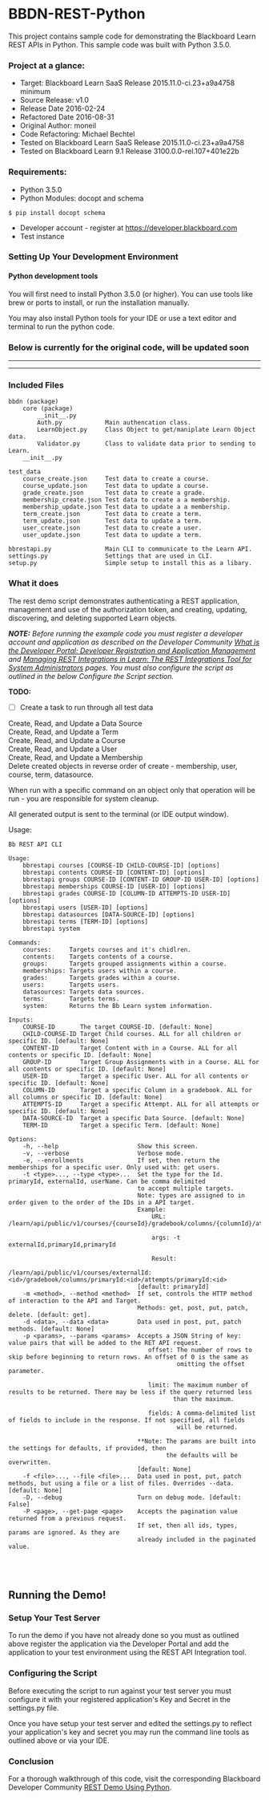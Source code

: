 # BBDN-REST-Python
This project contains sample code for demonstrating the Blackboard Learn REST APIs in Python.
This sample code was built with Python 3.5.0.

### Project at a glance:
- Target: Blackboard Learn SaaS Release 2015.11.0-ci.23+a9a4758 minimum
- Source Release: v1.0
- Release Date  2016-02-24
- Refactored Date  2016-08-31
- Original Author: moneil
- Code Refactoring: Michael Bechtel
- Tested on Blackboard Learn SaaS Release 2015.11.0-ci.23+a9a4758
- Tested on Blackboard Learn 9.1  Release 3100.0.0-rel.107+401e22b

### Requirements:
- Python  3.5.0
- Python Modules: docopt and schema
```
$ pip install docopt schema
```

- Developer account - register at https://developer.blackboard.com
- Test instance


### Setting Up Your Development Environment
#### Python development tools
You will first need to install Python 3.5.0 (or higher). You can use tools like brew or ports to install, or run the installation manually.

You may also install Python tools for your IDE or use a text editor and terminal to run the python code.


### Below is currently for the original code, will be updated soon
---
---
### Included Files

    bbdn (package)
        core (package)
            __init__.py
            Auth.py            Main authencation class.
            LearnObject.py     Class Object to get/maniplate Learn Object data.
            Validator.py       Class to validate data prior to sending to Learn.
        __init__.py

    test_data
        course_create.json     Test data to create a course.
        course_update.json     Test data to update a course.
        grade_create.json      Test data to create a grade.
        membership_create.json Test data to create a a membership.
        membership_update.json Test data to update a a membership.
        term_create.json       Test data to create a term.
        term_update.json       Test data to update a term.
        user_create.json       Test data to create a user.
        user_update.json       Test data to update a term.

    bbrestapi.py               Main CLI to communicate to the Learn API.
    settings.py                Settings that are used in CLI.
    setup.py                   Simple setup to install this as a libary.


### What it does
The rest demo script demonstrates authenticating a REST application, management and use of the authorization token, and creating, updating, discovering, and deleting supported Learn objects.

<i><b>NOTE:</b> Before running the example code you must register a developer account and application as described on the Developer Community <a href="https://community.blackboard.com/docs/DOC-1579">What is the Developer Portal: Developer Registration and Application Management</a> and <a href="https://community.blackboard.com/docs/DOC-1580">Managing REST Integrations in Learn: The REST Integrations Tool for System Administrators</a> pages. You must also configure the script as outlined in the below Configure the Script section.</i>


<b>TODO:</b>
- [ ] Create a task to run through all test data

Create, Read, and Update a Data Source<br/>
Create, Read, and Update a Term<br/>
Create, Read, and Update a Course<br/>
Create, Read, and Update a User<br/>
Create, Read, and Update a Membership<br/>
Delete created objects in reverse order of create - membership, user, course, term, datasource.

When run with a specific command on an object only that operation will be run - you are responsible for system cleanup.

All generated output is sent to the terminal (or IDE output window).

Usage:
```
Bb REST API CLI

Usage:
    bbrestapi courses [COURSE-ID CHILD-COURSE-ID] [options]
    bbrestapi contents COURSE-ID [CONTENT-ID] [options]
    bbrestapi groups COURSE-ID [CONTENT-ID GROUP-ID USER-ID] [options]
    bbrestapi memberships COURSE-ID [USER-ID] [options]
    bbrestapi grades COURSE-ID [COLUMN-ID ATTEMPTS-ID USER-ID] [options]
    bbrestapi users [USER-ID] [options]
    bbrestapi datasources [DATA-SOURCE-ID] [options]
    bbrestapi terms [TERM-ID] [options]
    bbrestapi system

Commands:
    courses:     Targets courses and it's chidlren.
    contents:    Targets contents of a course.
    groups:      Targets grouped assignments within a course.
    memberships: Targets users within a course.
    grades:      Targets grades within a course.
    users:       Targets users.
    datasources: Targets data sources.
    terms:       Targets terms.
    system:      Returns the Bb Learn system information.

Inputs:
    COURSE-ID       The target COURSE-ID. [default: None]
    CHILD-COURSE-ID Target Child courses. ALL for all children or specific ID. [default: None]
    CONTENT-ID      Target Content with in a Course. ALL for all contents or specific ID. [default: None]
    GROUP-ID        Target Group Assignments with in a Course. ALL for all contents or specific ID. [default: None]
    USER-ID         Target a specific User. ALL for all contents or specific ID. [default: None]
    COLUMN-ID       Target a specific Column in a gradebook. ALL for all columns or specific ID. [default: None]
    ATTEMPTS-ID     Target a specific Attempt. ALL for all attempts or specific ID. [default: None]
    DATA-SOURCE-ID  Target a specific Data Source. [default: None]
    TERM-ID         Target a specific Term. [default: None]

Options:
    -h, --help                      Show this screen.
    -v, --verbose                   Verbose mode.
    -e, --enrollments               If set, then return the memberships for a specific user. Only used with: get users.
    -t <type>..., --type <type>...  Set the type for the Id. primaryId, externalId, userName. Can be comma delimited
                                    to accept multiple targets.
                                    Note: types are assigned to in order given to the order of the IDs in a API target.
                                    Example:
                                        URL: /learn/api/public/v1/courses/{courseId}/gradebook/columns/{columnId}/attempts/{attemptId}

                                        args: -t externalId,primaryId,primaryId

                                        Result:
                                        /learn/api/public/v1/courses/externalId:<id>/gradebook/columns/primaryId:<id>/attempts/primaryId:<id>
                                    [default: primaryId]
    -m <method>, --method <method>  If set, controls the HTTP method of interaction to the API and Target.
                                    Methods: get, post, put, patch, delete. [default: get].
    -d <data>, --data <data>        Data used in post, put, patch methods. [default: None]
    -p <params>, --params <params>  Accepts a JSON String of key: value pairs that will be added to the RET API request.
                                       offset: The number of rows to skip before beginning to return rows. An offset of 0 is the same as
                                               omitting the offset parameter.

                                       limit: The maximum number of results to be returned. There may be less if the query returned less
                                              than the maximum.

                                       fields: A comma-delimited list of fields to include in the response. If not specified, all fields
                                               will be returned.

                                    **Note: The params are built into the settings for defaults, if provided, then
                                            the defaults will be overwritten.
                                    [default: None]
    -f <file>..., --file <file>...  Data used in post, put, patch methods, but using a file or a list of files. Overrides --data. [default: None]
    -D, --debug                     Turn on debug mode. [default: False]
    -P <page>, --get-page <page>    Accepts the pagination value returned from a previous request.
                                    If set, then all ids, types, params are ignored. As they are
                                    already included in the paginated value.

```

<br/><br/>

## Running the Demo!
### Setup Your Test Server
To run the demo if you have not already done so you must as outlined above register the application via the Developer Portal and add the application to your test environment using the REST API Integration tool.


### Configuring the Script
Before executing the script to run against your test server you must configure it with your registered application's Key and Secret in the settings.py file.

Once you have setup your test server and edited the settings.py to reflect your application's key and secret you may run the command line tools as outlined above or via your IDE.


### Conclusion
For a thorough walkthrough of this code, visit the corresponding Blackboard Developer Community <a href="https://github.com/elmiguel/bbdn-python-rest-2">REST Demo Using Python</a>.
